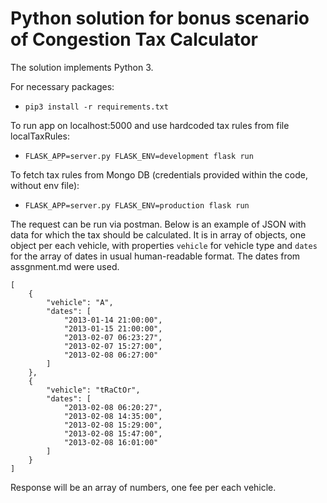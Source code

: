 # Python solution for bonus scenario of Congestion Tax Calculator 

The solution implements Python 3. 

For necessary packages:
- `pip3 install -r requirements.txt` 

To run app on localhost:5000 and use hardcoded tax rules from file localTaxRules:
- `FLASK_APP=server.py FLASK_ENV=development flask run`  

To fetch tax rules from Mongo DB (credentials provided within the code, without env file):
- `FLASK_APP=server.py FLASK_ENV=production flask run`  

 The request can be run via postman. Below is an example of JSON with data for which the tax should be calculated. It is in array of objects, one object per each vehicle, with properties `vehicle` for vehicle type and `dates` for the array of dates in usual human-readable format. The dates from assgnment.md were used. 

```
[
    {
        "vehicle": "A",
        "dates": [
            "2013-01-14 21:00:00",
            "2013-01-15 21:00:00",
            "2013-02-07 06:23:27",
            "2013-02-07 15:27:00",
            "2013-02-08 06:27:00"
        ]
    },
    {
        "vehicle": "tRaCtOr",
        "dates": [
            "2013-02-08 06:20:27",
            "2013-02-08 14:35:00",
            "2013-02-08 15:29:00",
            "2013-02-08 15:47:00",
            "2013-02-08 16:01:00"
        ]
    }
]
```

Response will be an array of numbers, one fee per each vehicle.